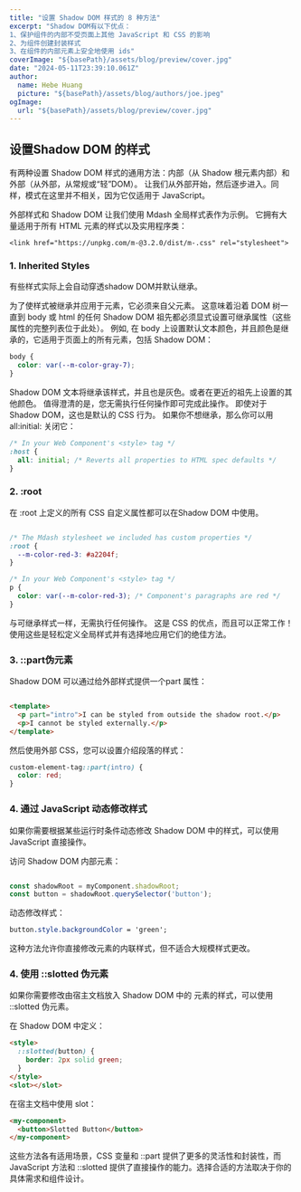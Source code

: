 ```yaml
---
title: "设置 Shadow DOM 样式的 8 种方法"
excerpt: "Shadow DOM有以下优点：
1、保护组件的内部不受页面上其他 JavaScript 和 CSS 的影响
2、为组件创建封装样式
3、在组件的内部元素上安全地使用 ids"
coverImage: "${basePath}/assets/blog/preview/cover.jpg"
date: "2024-05-11T23:39:10.061Z"
author:
  name: Hebe Huang
  picture: "${basePath}/assets/blog/authors/joe.jpeg"
ogImage:
  url: "${basePath}/assets/blog/preview/cover.jpg"
---
```


## 设置Shadow DOM 的样式
有两种设置 Shadow DOM 样式的通用方法：内部（从 Shadow 根元素内部）和外部（从外部，从常规或“轻”DOM）。 让我们从外部开始，然后逐步进入。同样，模式在这里并不相关，因为它仅适用于 JavaScript。

外部样式和 Shadow DOM
让我们使用 Mdash 全局样式表作为示例。 它拥有大量适用于所有 HTML 元素的样式以及实用程序类：

`<link href="https://unpkg.com/m-@3.2.0/dist/m-.css" rel="stylesheet">
`

###  1. Inherited Styles
有些样式实际上会自动穿透shadow DOM并默认继承。 

为了使样式被继承并应用于元素，它必须来自父元素。 这意味着沿着 DOM 树一直到 body 或 html 的任何 Shadow DOM 祖先都必须显式设置可继承属性（这些属性的完整列表位于此处）。 例如, 在 body 上设置默认文本颜色，并且颜色是继承的，它适用于页面上的所有元素，包括 Shadow DOM：
```css
body {
  color: var(--m-color-gray-7);
}

```
Shadow DOM 文本将继承该样式，并且也是灰色。或者在更近的祖先上设置的其他颜色。 值得澄清的是，您无需执行任何操作即可完成此操作。 即使对于 Shadow DOM，这也是默认的 CSS 行为。 如果你不想继承，那么你可以用 all:initial: 关闭它：
```css
/* In your Web Component's <style> tag */
:host {
  all: initial; /* Reverts all properties to HTML spec defaults */
}

```

### 2. :root 
在 :root 上定义的所有 CSS 自定义属性都可以在Shadow DOM 中使用。
```css

/* The Mdash stylesheet we included has custom properties */
:root {
  --m-color-red-3: #a2204f;
}

/* In your Web Component's <style> tag */
p {
  color: var(--m-color-red-3); /* Component's paragraphs are red */
}
```
与可继承样式一样，无需执行任何操作。 这是 CSS 的优点，而且可以正常工作！ 使用这些是轻松定义全局样式并有选择地应用它们的绝佳方法。

### 3. ::part伪元素
Shadow DOM 可以通过给外部样式提供一个part 属性：
```html

<template>
  <p part="intro">I can be styled from outside the shadow root.</p>
  <p>I cannot be styled externally.</p>
</template>

```
然后使用外部 CSS，您可以设置介绍段落的样式：
```css
custom-element-tag::part(intro) {
  color: red;
}
```

### 4. 通过 JavaScript 动态修改样式
如果你需要根据某些运行时条件动态修改 Shadow DOM 中的样式，可以使用 JavaScript 直接操作。

访问 Shadow DOM 内部元素：
```javascript

const shadowRoot = myComponent.shadowRoot;
const button = shadowRoot.querySelector('button');

```
动态修改样式：
```css
button.style.backgroundColor = 'green';
```
这种方法允许你直接修改元素的内联样式，但不适合大规模样式更改。
### 4. 使用 ::slotted 伪元素
如果你需要修改由宿主文档放入 Shadow DOM 中的 <slot> 元素的样式，可以使用 ::slotted 伪元素。

在 Shadow DOM 中定义：
```html
<style>
  ::slotted(button) {
    border: 2px solid green;
  }
</style>
<slot></slot>

```
在宿主文档中使用 slot：

```html
<my-component>
  <button>Slotted Button</button>
</my-component>

```

这些方法各有适用场景，CSS 变量和 ::part 提供了更多的灵活性和封装性，而 JavaScript 方法和 ::slotted 提供了直接操作的能力。选择合适的方法取决于你的具体需求和组件设计。